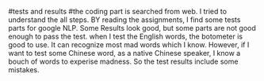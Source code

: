 
#tests and results 
#the coding part is searched from web. I tried to understand the all steps. BY reading the assignments, I find some tests parts for google NLP. Some Results look good, but some parts are not good enough to pass the test. 
when I test the English words, the botometer is good to use. It can recognize most mad words which I know. However, if I want to test some Chinese word, as a native Chinese speaker, I know a bouch of words to experise madness. So the test results include some mistakes. 
